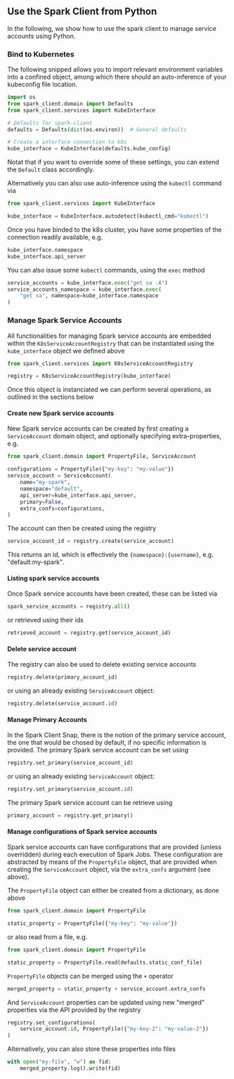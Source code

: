 ## Use the Spark Client from Python 

In the following, we show how to use the spark client to manage service accounts
using Python.

### Bind to Kubernetes

The following snipped allows you to import relevant environment variables
into a confined object, among which there should an auto-inference of your 
kubeconfig file location. 

```python
import os
from spark_client.domain import Defaults
from spark_client.services import KubeInterface

# Defaults for spark-client
defaults = Defaults(dict(os.environ))  # General defaults

# Create a interface connection to k8s
kube_interface = KubeInterface(defaults.kube_config)
```

Notat that if you want to override some of these settings,
you can extend the `Default` class accordingly. 

Alternatively you can also use auto-inference using the `kubectl` command via

```python
from spark_client.services import KubeInterface

kube_interface = KubeInterface.autodetect(kubectl_cmd="kubectl")
```

Once you have binded to the k8s cluster, you have some 
properties of the connection readily available, e.g. 

```python
kube_interface.namespace
kube_interface.api_server
```

You can also issue some `kubectl` commands, using the `exec` method

```python
service_accounts = kube_interface.exec("get sa -A")
service_accounts_namespace = kube_interface.exec(
    "get sa", namespace=kube_interface.namespace
)
```

### Manage Spark Service Accounts

All functionalities for managing Spark service accounts are embedded within
the `K8sServiceAccountRegistry` that can be instantiated using the `kube_interface`
object we defined above


```python
from spark_client.services import K8sServiceAccountRegistry

registry = K8sServiceAccountRegistry(kube_interface)
```

Once this object is instanciated we can perform several operations, as outlined 
in the sections below

#### Create new Spark service accounts

New Spark service accounts can be created by first creating a `ServiceAccount`
domain object, and optionally specifying extra-properties, e.g. 

```python
from spark_client.domain import PropertyFile, ServiceAccount

configurations = PropertyFile({"my-key": "my-value"})
service_account = ServiceAccount(
    name="my-spark",
    namespace="default",
    api_server=kube_interface.api_server,
    primary=False,
    extra_confs=configurations,
)
```

The account can then be created using the registry

```python
service_account_id = registry.create(service_account)
```

This returns an id, which is effectively the `{namespace}:{username}`, e.g. "default:my-spark".

#### Listing spark service accounts

Once Spark service accounts have been created, these can be listed via

```python
spark_service_accounts = registry.all()
```

or retrieved using their ids

```python
retrieved_account = registry.get(service_account_id)
```

#### Delete service account

The registry can also be used to delete existing service accounts

```python
registry.delete(primary_account_id)
```

or using an already existing `ServiceAccount` object:

```python
registry.delete(service_account.id)
```

#### Manage Primary Accounts

In the Spark Client Snap, there is the notion of the primary service account, the 
one that would be chosed by default, if no specific information is provided. The
primary Spark service account can be set using 

```python
registry.set_primary(service_account_id)
```

or using an already existing `ServiceAccount` object:

```python
registry.set_primary(service_account.id)
```

The primary Spark service account can be retrieve using 

```python
primary_account = registry.get_primary()
```

#### Manage configurations of Spark service accounts

Spark service accounts can have configurations that are provided (unless 
overridden) during each execution of Spark Jobs. These configuration are abstracted 
by means of the `PropertyFile` object, that are provided when creating the 
`ServiceAccount` object, via the `extra_confs` argument (see above). 

The `PropertyFile` object can either be created from a dictionary, as 
done above

```python
from spark_client.domain import PropertyFile

static_property = PropertyFile({"my-key": "my-value"})
```

or also read from a file, e.g. 

```python
from spark_client.domain import PropertyFile

static_property = PropertyFile.read(defaults.static_conf_file)
```

`PropertyFile` objects can be merged using the `+` operator

```python
merged_property = static_property + service_account.extra_confs
```

And `ServiceAccount` properties can be updated using new "merged" properties 
via the API provided by the registry

```python
registry.set_configurations(
    service_account.id, PropertyFile({"my-key-2": "my-value-2"})
)
```

Alternatively, you can also store these properties into files

```python
with open("my-file", "w") as fid:
    merged_property.log().write(fid)
```
